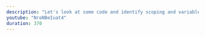 ```yaml
---
description: "Let's look at some code and identify scoping and variable lookups to practice what we've learnt so far." 
youtube: "NroNBeIuat4" 
duration: 370 
---
```

